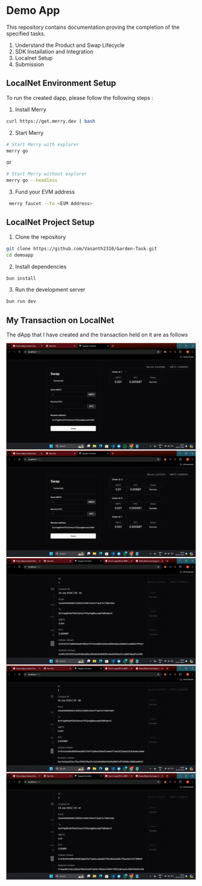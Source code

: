 # Demo App

This repository contains documentation proving the completion of the specified tasks.

1. Understand the Product and Swap Lifecycle
2. SDK Installation and Integration
3. Localnet Setup
4. Submission


## LocalNet Environment Setup

To run the created dapp, please follow the following steps :

1. Install Merry

```bash
curl https://get.merry.dev | bash
```

2. Start Merry

```bash
# Start Merry with explorer
merry go
```

or

```bash
# Start Merry without explorer
merry go --headless
```

3. Fund your EVM address

```bash
 merry faucet --to <EVM Address>
```

## LocalNet Project Setup

1. Clone the repository

```bash
git clone https://github.com/Vasanth2310/Garden-Task.git
cd demoapp
```

2. Install dependencies

```bash
bun install
```

3. Run the development server

```bash
bun run dev
```

## My Transaction on LocalNet

The dApp that I have created and the transaction held on it are as follows

![Please visit the Assets Folder if Image is not displayed](https://github.com/Vasanth2310/Garden-Task/blob/41b5a68f4c84c82f4c508d4cd7289b13d487531c/Assets/Screenshot%20(82).png)
![Please visit the Assets Folder if Image is not displayed](https://github.com/Vasanth2310/Garden-Task/blob/41b5a68f4c84c82f4c508d4cd7289b13d487531c/Assets/Screenshot%20(85).png)
![Please visit the Assets Folder if Image is not displayed](https://github.com/Vasanth2310/Garden-Task/blob/41b5a68f4c84c82f4c508d4cd7289b13d487531c/Assets/Screenshot%20(89).png)
![Please visit the Assets Folder if Image is not displayed](https://github.com/Vasanth2310/Garden-Task/blob/41b5a68f4c84c82f4c508d4cd7289b13d487531c/Assets/Screenshot%20(88).png)
![Please visit the Assets Folder if Image is not displayed](https://github.com/Vasanth2310/Garden-Task/blob/41b5a68f4c84c82f4c508d4cd7289b13d487531c/Assets/Screenshot%20(87).png)
